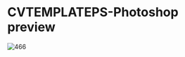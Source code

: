 # CVTEMPLATEPS-Photoshop preview

![466](https://user-images.githubusercontent.com/102190722/200198092-62beef68-c5c4-4a47-ba3a-b265cb8d1f42.png)
